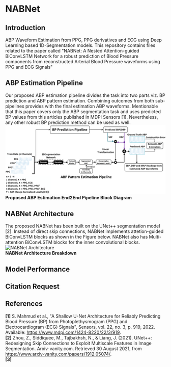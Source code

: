 # NABNet
## Introduction
ABP Waveform Estimation from PPG, PPG derivatives and ECG using Deep Learning based 1D-Segmentation models. This repository contains files related to the paper called "NABNet: A Nested Attention-guided BiConvLSTM Network for a robust prediction of Blood Pressure components from reconstructed Arterial Blood Pressure waveforms using PPG and ECG Signals"  
## ABP Estimation Pipeline  
Our proposed ABP estimation pipeline divides the task into two parts viz. BP prediction and ABP pattern estimation. Combining outcomes from both sub-pipelines provides with the final estimation ABP waveforms. Mentionable that this paper covers only the ABP segmentation task and uses predicted BP values from this articles published in MDPI Sensors [1]. Nevertheless, any other robust BP prediction method can be used as well.  
![ABP Estimation Pipeline](https://github.com/Sakib1263/NABNet/blob/main/Documents/Pipeline.png "ABP Estimation Pipeline")  
**Proposed ABP Estimation End2End Pipeline Block Diagram**  
## NABNet Architecture  
The proposed NABNet has been built on the UNet++ segmentation model [2]. Instead of direct skip connections, NABNet implements attetion-guided BiConvLSTM blocks as shown in the Figure below. NABNet also has Multi-attention BiConvLSTM blocks for the inner convolutional blocks.  
![NABNet Architecture](https://github.com/Sakib1263/NABNet/blob/main/Documents/NABNet.png "NABNet Architecture")  
**NABNet Architecture Breakdown**  
## Model Performance  
## Citation Request  
## References  
**[1]** S. Mahmud et al., "A Shallow U-Net Architecture for Reliably Predicting Blood Pressure (BP) from Photoplethysmogram (PPG) and Electrocardiogram (ECG) Signals", Sensors, vol. 22, no. 3, p. 919, 2022. Available: https://www.mdpi.com/1424-8220/22/3/919.  
**[2]** Zhou, Z., Siddiquee, M., Tajbakhsh, N., & Liang, J. (2021). UNet++: Redesigning Skip Connections to Exploit Multiscale Features in Image Segmentation. Arxiv-vanity.com. Retrieved 30 August 2021, from https://www.arxiv-vanity.com/papers/1912.05074/.  
**[3]**  
